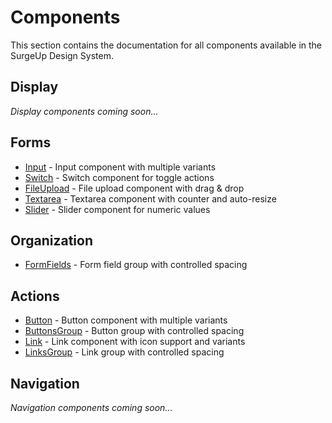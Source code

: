 # Components

This section contains the documentation for all components available in the SurgeUp Design System.

## Display

*Display components coming soon...*

## Forms

- [Input](/en/components/input) - Input component with multiple variants
- [Switch](/en/components/switch) - Switch component for toggle actions
- [FileUpload](/en/components/fileupload) - File upload component with drag & drop
- [Textarea](/en/components/textarea) - Textarea component with counter and auto-resize
- [Slider](/en/components/slider) - Slider component for numeric values

## Organization

- [FormFields](/en/components/formfields) - Form field group with controlled spacing

## Actions

- [Button](/en/components/button) - Button component with multiple variants
- [ButtonsGroup](/en/components/buttonsgroup) - Button group with controlled spacing
- [Link](/en/components/link) - Link component with icon support and variants
- [LinksGroup](/en/components/linksgroup) - Link group with controlled spacing

## Navigation

*Navigation components coming soon...*